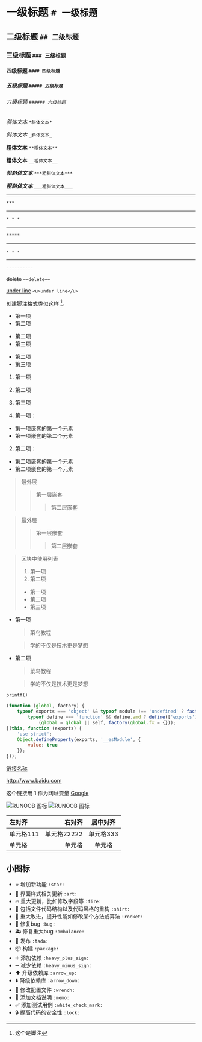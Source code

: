 # 一级标题 `# 一级标题`

## 二级标题 `## 二级标题`

### 三级标题 `### 三级标题`

#### 四级标题 `#### 四级标题`

##### 五级标题 `##### 五级标题`

###### 六级标题 `###### 六级标题`

*斜体文本*
`*斜体文本*`

_斜体文本_
`_斜体文本_`

**粗体文本**
`**粗体文本**`

__粗体文本__
`__粗体文本__`

***粗斜体文本***
`***粗斜体文本***`

___粗斜体文本___
`___粗斜体文本___`



***

`***`

* * *

`* * *`

*****

`*****`

- - -

`- - -`

----------

`----------`

~~delete~~ `~~delete~~`

<u>under line</u> `<u>under line</u>`

创建脚注格式类似这样 [^tt]。

[^tt]: 这个是脚注

* 第一项
* 第二项

+ 第二项
+ 第三项

- 第二项
- 第三项

1. 第一项
2. 第二项
3. 第三项

1. 第一项：

- 第一项嵌套的第一个元素
- 第一项嵌套的第二个元素

2. 第二项：

- 第二项嵌套的第一个元素
- 第二项嵌套的第一个元素

> 最外层
> > 第一层嵌套
> >
> > > 第二层嵌套

> 最外层
> > 第一层嵌套
> >
> > > 第二层嵌套

> 区块中使用列表
> 1. 第一项
> 2. 第二项
> + 第一项
> + 第二项
> + 第三项

* 第一项

  > 菜鸟教程

  > 学的不仅是技术更是梦想
* 第二项

  > 菜鸟教程

  > 学的不仅是技术更是梦想

`printf()`

```javascript
(function (global, factory) {
    typeof exports === 'object' && typeof module !== 'undefined' ? factory(exports) :
        typeof define === 'function' && define.amd ? define(['exports'], factory) :
            (global = global || self, factory(global.fx = {}));
}(this, function (exports) {
    'use strict';
    Object.defineProperty(exports, '__esModule', {
        value: true
    });
}));
```

[链接名称](http://www.baidu.com)

<http://www.baidu.com>

这个链接用 1 作为网址变量 [Google][1]

![RUNOOB 图标](http://static.runoob.com/images/runoob-logo.png "RUNOOB")
![RUNOOB 图标][picture]

| 左对齐    |      右对齐 |  居中对齐  |
|:-------|---------:|:------:|
| 单元格111 | 单元格22222 | 单元格333 |
| 单元格    |      单元格 |  单元格   |

[1]: http://www.google.com/

[picture]:http://static.runoob.com/images/runoob-logo.png

## 小图标

- :star:️ 增加新功能 `:star:`
- :art: 界面样式相关更新 `:art:`
- :fire: 重大更新，比如修改字段等 `:fire:`
- :shirt: 包括文件代码结构以及代码风格的重构 `:shirt:`
- :rocket: 重大改进，提升性能如修改某个方法或算法 `:rocket:`
- :bug: 修复bug `:bug:`
- :ambulance: 修复重大bug `:ambulance:`
- :tada: 发布 `:tada:`
- :package: 构建 `:package:`
- :heavy_plus_sign: 添加依赖 `:heavy_plus_sign:`
- :heavy_minus_sign: 减少依赖 `:heavy_minus_sign:`
- :arrow_up:️ 升级依赖库 `:arrow_up:`
- :arrow_down:️ 降级依赖库 `:arrow_down:`
- :wrench: 修改配置文件 `:wrench:`
- :memo: 添加文档说明 `:memo:`
- :white_check_mark: 添加测试用例 `:white_check_mark:`
- :lock: 提高代码的安全性 `:lock:`
